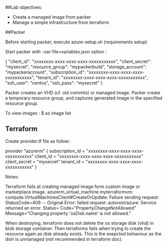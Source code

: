 
##Lab objectives:

* Create a managed image from packer  
* Manage a simple infrastructure from terraform  

##Packer

Before starting packer, execute azure-setup.sh (requirements setup) 

Start packer with -var-file=variables.json option :

{
    "client_id": "xxxxxxxx-xxxx-xxxx-xxxx-xxxxxxxxxxx",
    "client_secret": "mysecret",
    "resource_group": "mypackerbuild",
    "storage_account": "mypackeraccount",
    "subscription_id": "xxxxxxxx-xxxx-xxxx-xxxx-xxxxxxxxxxx",
    "tenant_id": "xxxxxxxx-xxxx-xxxx-xxxx-xxxxxxxxxxx",
    "ssh_user": "centos",
    "ssh_pass": "mysecret"
}
  
Packer creates an VHD (cf. old commits) or managed image.
Packer create a temporary resource group, and captures generated image in the specified resource group.

To view images :
$ az image list


 
## Terraform

Create provider.tf file as follow:

provider "azurerm" {
    subscription_id = "xxxxxxxx-xxxx-xxxx-xxxx-xxxxxxxxxxx"
    client_id       = "xxxxxxxx-xxxx-xxxx-xxxx-xxxxxxxxxxx"
    client_secret   = "mysecret"
    tenant_id       = "xxxxxxxx-xxxx-xxxx-xxxx-xxxxxxxxxxx"
}


Notes:

Terraform fails at creating managed image form custom image or marketplace image.
azurerm_virtual_machine.myterraformvm: compute.VirtualMachinesClient#CreateOrUpdate: Failure sending request: StatusCode=409 -- Original Error: failed request: autorest/azure: Service returned an error. Status=<nil> Code="PropertyChangeNotAllowed" Message="Changing property 'osDisk.name' is not allowed."

When destroying, terraform does not delete the os storage disk (vhd) in blob storage container.
Then terraforms fails when trying to create the resource again as disk already exists.
This is the exepcted behaviour as the dish is unmanaged (not recommended in terraform doc).
